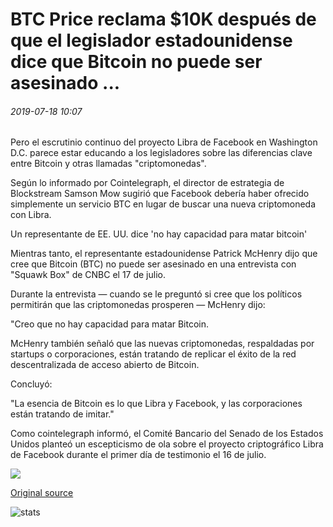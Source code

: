 # BTC Price reclama $10K después de que el legislador estadounidense dice que Bitcoin no puede ser asesinado ...

###### 2019-07-18 10:07

Pero el escrutinio continuo del proyecto Libra de Facebook en Washington D.C. parece estar educando a los legisladores sobre las diferencias clave entre Bitcoin y otras llamadas "criptomonedas".

Según lo informado por Cointelegraph, el director de estrategia de Blockstream Samson Mow sugirió que Facebook debería haber ofrecido simplemente un servicio BTC en lugar de buscar una nueva criptomoneda con Libra.

Un representante de EE. UU. dice 'no hay capacidad para matar bitcoin'

Mientras tanto, el representante estadounidense Patrick McHenry dijo que cree que Bitcoin (BTC) no puede ser asesinado en una entrevista con "Squawk Box" de CNBC el 17 de julio.

Durante la entrevista — cuando se le preguntó si cree que los políticos permitirán que las criptomonedas prosperen — McHenry dijo:

"Creo que no hay capacidad para matar Bitcoin.

McHenry también señaló que las nuevas criptomonedas, respaldadas por startups o corporaciones, están tratando de replicar el éxito de la red descentralizada de acceso abierto de Bitcoin.

Concluyó:

"La esencia de Bitcoin es lo que Libra y Facebook, y las corporaciones están tratando de imitar."

Como cointelegraph informó, el Comité Bancario del Senado de los Estados Unidos planteó un escepticismo de ola sobre el proyecto criptográfico Libra de Facebook durante el primer día de testimonio el 16 de julio.

![](https://s3.cointelegraph.com/storage/uploads/view/7deea6e0957ba149c88a3a0c416ce570.png)

[Original source](https://cointelegraph.com/news/btc-price-reclaims-10k-after-us-lawmaker-says-bitcoin-cant-be-killed)

![stats](https://c.statcounter.com/11760860/0/a89fa40b/1/ "stats")